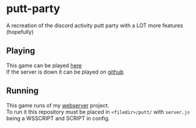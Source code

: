 # putt-party
A recreation of the discord activity putt party with a LOT more features (hopefully)

## Playing
This game can be played [here](https://sollybunny.xyz/putt)  
If the server is down it can be played on [github](https://sollybunny.github.io/putt/)

## Running
This game runs of my [webserver](https://github.com/sollybunny/webserver) project.  
To run it this repository must be placed in `<filedir>/putt/` with `server.js` being a WSSCRIPT and SCRIPT in config.  
